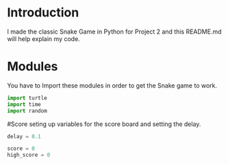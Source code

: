 # Introduction
I made the classic Snake Game in Python for Project 2 and this README.md will help explain my code.

# Modules
You have to Import these modules in order to get the Snake game to work.
``` javascript
import turtle
import time
import random
```
#Score
seting up variables for the score board and setting the delay.
```javascript
delay = 0.1

score = 0
high_score = 0
```
